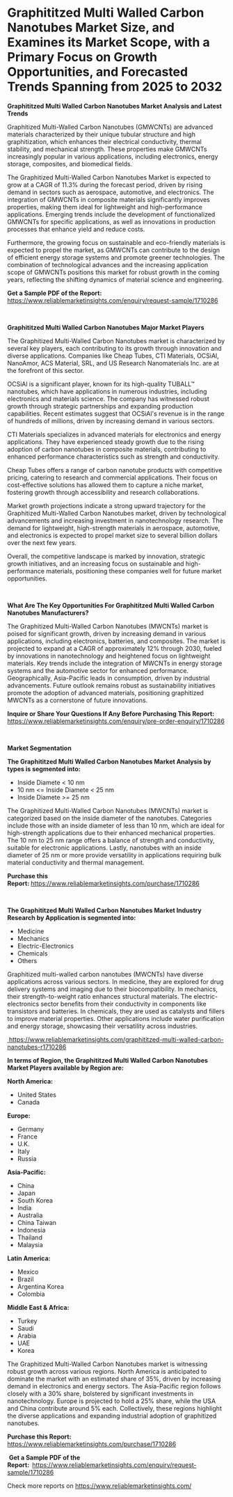 <p><h1>Graphititzed Multi Walled Carbon Nanotubes Market Size, and Examines its Market Scope, with a Primary Focus on Growth Opportunities, and Forecasted Trends Spanning from 2025 to 2032</h1></p><p><strong>Graphititzed Multi Walled Carbon Nanotubes Market Analysis and Latest Trends</strong></p>
<p><p>Graphitized Multi-Walled Carbon Nanotubes (GMWCNTs) are advanced materials characterized by their unique tubular structure and high graphitization, which enhances their electrical conductivity, thermal stability, and mechanical strength. These properties make GMWCNTs increasingly popular in various applications, including electronics, energy storage, composites, and biomedical fields.</p><p>The Graphitized Multi-Walled Carbon Nanotubes Market is expected to grow at a CAGR of 11.3% during the forecast period, driven by rising demand in sectors such as aerospace, automotive, and electronics. The integration of GMWCNTs in composite materials significantly improves properties, making them ideal for lightweight and high-performance applications. Emerging trends include the development of functionalized GMWCNTs for specific applications, as well as innovations in production processes that enhance yield and reduce costs. </p><p>Furthermore, the growing focus on sustainable and eco-friendly materials is expected to propel the market, as GMWCNTs can contribute to the design of efficient energy storage systems and promote greener technologies. The combination of technological advances and the increasing application scope of GMWCNTs positions this market for robust growth in the coming years, reflecting the shifting dynamics of material science and engineering.</p></p>
<p><strong>Get a Sample PDF of the Report:&nbsp;</strong> <a href="https://www.reliablemarketinsights.com/enquiry/request-sample/1710286?utm_campaign=2182&utm_medium=2&utm_source=Github&utm_content=ia&utm_term=27032025&utm_id=graphititzed-multi-walled-carbon-nanotubes">https://www.reliablemarketinsights.com/enquiry/request-sample/1710286</a></p>
<p>&nbsp;</p>
<p><strong>Graphititzed Multi Walled Carbon Nanotubes Major Market Players</strong></p>
<p><p>The Graphitized Multi-Walled Carbon Nanotubes market is characterized by several key players, each contributing to its growth through innovation and diverse applications. Companies like Cheap Tubes, CTI Materials, OCSiAl, NanoAmor, ACS Material, SRL, and US Research Nanomaterials Inc. are at the forefront of this sector.</p><p>OCSiAl is a significant player, known for its high-quality TUBALL™ nanotubes, which have applications in numerous industries, including electronics and materials science. The company has witnessed robust growth through strategic partnerships and expanding production capabilities. Recent estimates suggest that OCSiAl's revenue is in the range of hundreds of millions, driven by increasing demand in various sectors.</p><p>CTI Materials specializes in advanced materials for electronics and energy applications. They have experienced steady growth due to the rising adoption of carbon nanotubes in composite materials, contributing to enhanced performance characteristics such as strength and conductivity. </p><p>Cheap Tubes offers a range of carbon nanotube products with competitive pricing, catering to research and commercial applications. Their focus on cost-effective solutions has allowed them to capture a niche market, fostering growth through accessibility and research collaborations.</p><p>Market growth projections indicate a strong upward trajectory for the Graphitized Multi-Walled Carbon Nanotubes market, driven by technological advancements and increasing investment in nanotechnology research. The demand for lightweight, high-strength materials in aerospace, automotive, and electronics is expected to propel market size to several billion dollars over the next few years.</p><p>Overall, the competitive landscape is marked by innovation, strategic growth initiatives, and an increasing focus on sustainable and high-performance materials, positioning these companies well for future market opportunities.</p></p>
<p>&nbsp;</p>
<p><strong>What Are The Key Opportunities For Graphititzed Multi Walled Carbon Nanotubes Manufacturers?</strong></p>
<p><p>The Graphitized Multi-Walled Carbon Nanotubes (MWCNTs) market is poised for significant growth, driven by increasing demand in various applications, including electronics, batteries, and composites. The market is projected to expand at a CAGR of approximately 12% through 2030, fueled by innovations in nanotechnology and heightened focus on lightweight materials. Key trends include the integration of MWCNTs in energy storage systems and the automotive sector for enhanced performance. Geographically, Asia-Pacific leads in consumption, driven by industrial advancements. Future outlook remains robust as sustainability initiatives promote the adoption of advanced materials, positioning graphitized MWCNTs as a cornerstone of future innovations.</p></p>
<p><strong>Inquire or Share Your Questions If Any Before Purchasing This Report:</strong> <a href="https://www.reliablemarketinsights.com/enquiry/pre-order-enquiry/1710286?utm_campaign=2182&utm_medium=2&utm_source=Github&utm_content=ia&utm_term=27032025&utm_id=graphititzed-multi-walled-carbon-nanotubes">https://www.reliablemarketinsights.com/enquiry/pre-order-enquiry/1710286</a></p>
<p>&nbsp;</p>
<p><strong>Market Segmentation</strong></p>
<p><strong>The Graphititzed Multi Walled Carbon Nanotubes Market Analysis by types is segmented into:</strong></p>
<p><ul><li>Inside Diamete < 10 nm</li><li>10 nm <= Inside Diamete < 25 nm</li><li>Inside Diamete >= 25 nm</li></ul></p>
<p><p>The Graphitized Multi-Walled Carbon Nanotubes (MWCNTs) market is categorized based on the inside diameter of the nanotubes. Categories include those with an inside diameter of less than 10 nm, which are ideal for high-strength applications due to their enhanced mechanical properties. The 10 nm to 25 nm range offers a balance of strength and conductivity, suitable for electronic applications. Lastly, nanotubes with an inside diameter of 25 nm or more provide versatility in applications requiring bulk material conductivity and thermal management.</p></p>
<p><strong>Purchase this Report:&nbsp;</strong><a href="https://www.reliablemarketinsights.com/purchase/1710286?utm_campaign=2182&utm_medium=2&utm_source=Github&utm_content=ia&utm_term=27032025&utm_id=graphititzed-multi-walled-carbon-nanotubes">https://www.reliablemarketinsights.com/purchase/1710286</a></p>
<p>&nbsp;</p>
<p><strong>The Graphititzed Multi Walled Carbon Nanotubes Market Industry Research by Application is segmented into:</strong></p>
<p><ul><li>Medicine</li><li>Mechanics</li><li>Electric-Electronics</li><li>Chemicals</li><li>Others</li></ul></p>
<p><p>Graphitized multi-walled carbon nanotubes (MWCNTs) have diverse applications across various sectors. In medicine, they are explored for drug delivery systems and imaging due to their biocompatibility. In mechanics, their strength-to-weight ratio enhances structural materials. The electric-electronics sector benefits from their conductivity in components like transistors and batteries. In chemicals, they are used as catalysts and fillers to improve material properties. Other applications include water purification and energy storage, showcasing their versatility across industries.</p></p>
<p><a href="https://www.reliablemarketinsights.com/graphititzed-multi-walled-carbon-nanotubes-r1710286?utm_campaign=2182&utm_medium=2&utm_source=Github&utm_content=ia&utm_term=27032025&utm_id=graphititzed-multi-walled-carbon-nanotubes">&nbsp;https://www.reliablemarketinsights.com/graphititzed-multi-walled-carbon-nanotubes-r1710286</a></p>
<p><strong>In terms of Region, the Graphititzed Multi Walled Carbon Nanotubes Market Players available by Region are:</strong></p>
<p>
    <p> <strong> North America: </strong>
        <ul>
            <li>United States</li>
            <li>Canada</li>
        </ul>
        </p> 
    <p> <strong> Europe: </strong>
        <ul>
            <li>Germany</li>
            <li>France</li>
            <li>U.K.</li>
            <li>Italy</li>
            <li>Russia</li>
        </ul>
        </p> 
    <p> <strong> Asia-Pacific: </strong>
        <ul>
            <li>China</li>
            <li>Japan</li>
            <li>South Korea</li>
            <li>India</li>
            <li>Australia</li>
            <li>China Taiwan</li>
            <li>Indonesia</li>
            <li>Thailand</li>
            <li>Malaysia</li>
        </ul>
        </p> 
    <p> <strong> Latin America: </strong>
        <ul>
            <li>Mexico</li>
            <li>Brazil</li>
            <li>Argentina Korea</li>
            <li>Colombia</li>
        </ul>
        </p> 
    <p> <strong> Middle East & Africa: </strong>
        <ul>
            <li>Turkey</li>
            <li>Saudi</li>
            <li>Arabia</li>
            <li>UAE</li>
            <li>Korea</li>
        </ul>
    </p>
    </p>
<p><p>The Graphitized Multi-Walled Carbon Nanotubes market is witnessing robust growth across various regions. North America is anticipated to dominate the market with an estimated share of 35%, driven by increasing demand in electronics and energy sectors. The Asia-Pacific region follows closely with a 30% share, bolstered by significant investments in nanotechnology. Europe is projected to hold a 25% share, while the USA and China contribute around 5% each. Collectively, these regions highlight the diverse applications and expanding industrial adoption of graphitized nanotubes.</p></p>
<p><strong>Purchase this Report: </strong><a href="https://www.reliablemarketinsights.com/purchase/1710286?utm_campaign=2182&utm_medium=2&utm_source=Github&utm_content=ia&utm_term=27032025&utm_id=graphititzed-multi-walled-carbon-nanotubes">https://www.reliablemarketinsights.com/purchase/1710286</a></p>
<p>&nbsp;<strong>Get a Sample PDF of the Report:&nbsp;&nbsp;</strong><a href="https://www.reliablemarketinsights.com/enquiry/request-sample/1710286?utm_campaign=2182&utm_medium=2&utm_source=Github&utm_content=ia&utm_term=27032025&utm_id=graphititzed-multi-walled-carbon-nanotubes">https://www.reliablemarketinsights.com/enquiry/request-sample/1710286</a></p>
<p><strong></strong></p>
<p>Check more reports on <a href="https://www.reliablemarketinsights.com/?utm_campaign=2182&utm_medium=2&utm_source=Github&utm_content=ia&utm_term=27032025&utm_id=graphititzed-multi-walled-carbon-nanotubes">https://www.reliablemarketinsights.com/</a></p>